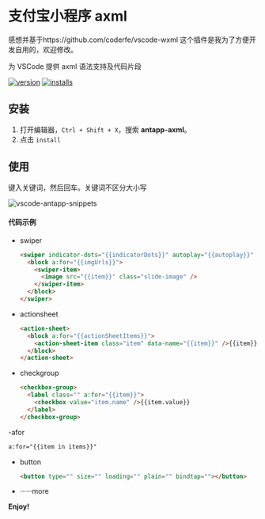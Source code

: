 # 支付宝小程序 axml

感想并基于https://github.com/coderfe/vscode-wxml 这个插件是我为了方便开发自用的，欢迎修改。

为 VSCode 提供 axml 语法支持及代码片段

[![version](https://vsmarketplacebadge.apphb.com/version/coderfee.vscode-axml.svg)](https://vsmarketplacebadge.apphb.com/version/coderfee.vscode-axml.svg)
[![installs](https://vsmarketplacebadge.apphb.com/installs/coderfee.vscode-axml.svg)](https://vsmarketplacebadge.apphb.com/installs/coderfee.vscode-axml.svg)

## 安装

1. 打开编辑器，`Ctrl + Shift + X`，搜索 **antapp-axml**。
2. 点击 `install`

## 使用

键入关键词，然后回车。关键词不区分大小写

![vscode-antapp-snippets](https://oaz5uxplb.bkt.clouddn.com/vscode-axml.gif)

#### 代码示例

- swiper

  ```html
  <swiper indicator-dots="{{indicatorDots}}" autoplay="{{autoplay}}" interval="{{interval}}" duration="{{duration}}">
    <block a:for="{{imgUrls}}">
      <swiper-item>
        <image src="{{item}}" class="slide-image" />
      </swiper-item>
    </block>
  </swiper>
  ```

- actionsheet

  ```html
  <action-sheet>
    <block a:for="{{actionSheetItems}}">
      <action-sheet-item class="item" data-name="{{item}}" />{{item}}</action-sheet-item>
    </block>
  </action-sheet>
  ```

- checkgroup

  ```html
  <checkbox-group>
    <label class="" a:for="{{item}}">
      <checkbox value="item.name" />{{item.value}}
    </label>
  </checkbox-group>
  ```

-afor

  ```html
  a:for="{{item in items}}"
  ```

- button

  ```html
  <button type="" size="" loading="" plain="" bindtap=""></button>
  ```

- ······more


**Enjoy!​​**
